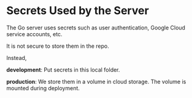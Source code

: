 # Secrets Used by the Server

The Go server uses secrets such as user authentication, Google Cloud service accounts, etc. 

It is not secure to store them in the repo. 

Instead, 

**development**: Put secrets in this local folder.

**production**: We store them in a volume in cloud storage. The volume is mounted during deployment.
